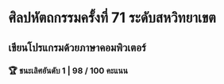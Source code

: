 # ศิลปหัตถกรรมครั้งที่ 71 ระดับสหวิทยาเขต
## เขียนโปรแกรมด้วยภาษาคอมพิวเตอร์ 
### 🏆 ชนะเลิศอันดับ 1 | 98 / 100 คะแนน
